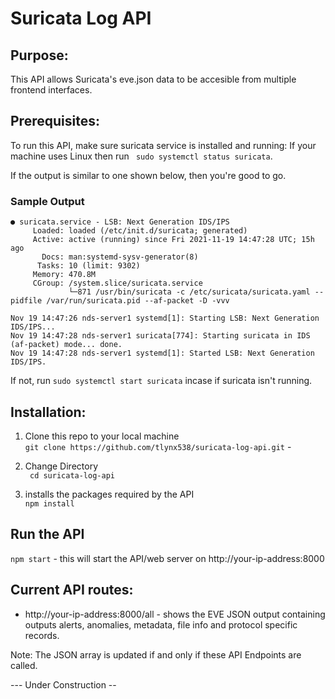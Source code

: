 # Suricata Log API
## Purpose:
This API allows Suricata's eve.json data to be accesible from multiple frontend interfaces.
## Prerequisites:
To run this API, make sure suricata service is installed and running:
If your machine uses Linux then run ``` sudo systemctl status suricata```.

If the output is similar to one shown below, then you're good to go. 
### Sample Output ###
``` 
● suricata.service - LSB: Next Generation IDS/IPS
     Loaded: loaded (/etc/init.d/suricata; generated)
     Active: active (running) since Fri 2021-11-19 14:47:28 UTC; 15h ago
       Docs: man:systemd-sysv-generator(8)
      Tasks: 10 (limit: 9302)
     Memory: 470.8M
     CGroup: /system.slice/suricata.service
             └─871 /usr/bin/suricata -c /etc/suricata/suricata.yaml --pidfile /var/run/suricata.pid --af-packet -D -vvv

Nov 19 14:47:26 nds-server1 systemd[1]: Starting LSB: Next Generation IDS/IPS...
Nov 19 14:47:28 nds-server1 suricata[774]: Starting suricata in IDS (af-packet) mode... done.
Nov 19 14:47:28 nds-server1 systemd[1]: Started LSB: Next Generation IDS/IPS.
```
If not, run ```sudo systemctl start suricata``` incase if suricata isn't running.
## Installation: 

1. Clone this repo to your local machine  
``` git clone https://github.com/tlynx538/suricata-log-api.git ``` - 

2. Change Directory  
``` cd suricata-log-api```


3. installs the packages required by the API  
``` npm install ```

## Run the API
```npm start``` - this will start the API/web server on http://your-ip-address:8000 

## Current API routes:
- http://your-ip-address:8000/all - shows the EVE JSON output containing outputs alerts, anomalies, metadata, file info and protocol specific records.

Note: The JSON array is updated if and only if these API Endpoints are called.

--- Under Construction --